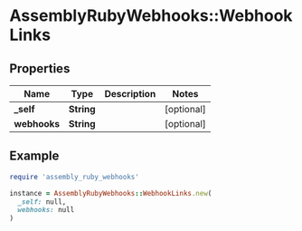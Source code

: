 # AssemblyRubyWebhooks::WebhookLinks

## Properties

| Name | Type | Description | Notes |
| ---- | ---- | ----------- | ----- |
| **_self** | **String** |  | [optional] |
| **webhooks** | **String** |  | [optional] |

## Example

```ruby
require 'assembly_ruby_webhooks'

instance = AssemblyRubyWebhooks::WebhookLinks.new(
  _self: null,
  webhooks: null
)
```

